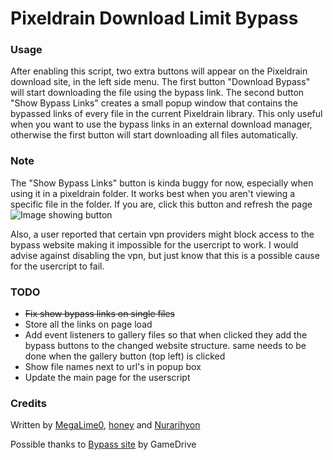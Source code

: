 # Pixeldrain Download Limit Bypass

### Usage
After enabling this script, two extra buttons will appear on the Pixeldrain download site, in the left side menu.
The first button "Download Bypass" will start downloading the file using the bypass link.
The second button "Show Bypass Links" creates a small popup window that contains the bypassed links of every file in the current Pixeldrain library.
This only useful when you want to use the bypass links in an external download manager, otherwise the first button will start downloading all files automatically.

### Note
The "Show Bypass Links" button is kinda buggy for now, especially when using it in a pixeldrain folder.
It works best when you aren't viewing a specific file in the folder. If you are, click this button and refresh the page 
![Image showing button](https://i.imgur.com/RoEzoh1.png)

Also, a user reported that certain vpn providers might block access to the bypass website making it impossible for the usercript to work.
I would advise against disabling the vpn, but just know that this is a possible cause for the usercript to fail.

### TODO
- ~~Fix show bypass links on single files~~
- Store all the links on page load
- Add event listeners to gallery files so that when clicked they add the bypass buttons to the changed website structure. same needs to be done when the gallery button (top left) is clicked
- Show file names next to url's in popup box
- Update the main page for the userscript

### Credits
Written by [MegaLime0](https://github.com/MegaLime0), [honey](https://github.com/hhoneeyy) and [Nurarihyon](https://greasyfork.org/en/users/723993-nurarihyonmaou)

Possible thanks to [Bypass site](https://pixeldrain-bypass.cybar.xyz/) by GameDrive
